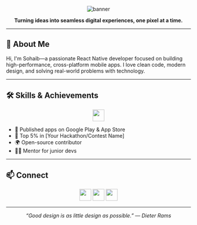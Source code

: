 <!-- Minimal Modern Banner (SVG) -->
<p align="center">
  <img src="https://capsule-render.vercel.app/api?type=waving&color=0e1117,23272f,1e293b&height=120&section=header&text=Syed%20Sohaib%20Hussain&fontSize=38&fontAlignY=35&desc=React%20Native%20Developer%20%7C%20Front-End%20Explorer&descSize=18&descAlign=60" alt="banner"/>
</p>

<p align="center">
  <b>Turning ideas into seamless digital experiences, one pixel at a time.</b>
</p>

---

## 👋 About Me

Hi, I'm Sohaib—a passionate React Native developer focused on building high-performance, cross-platform mobile apps. I love clean code, modern design, and solving real-world problems with technology.

---

## 🛠️ Skills & Achievements

<p align="center">
  <img src="https://skillicons.dev/icons?i=react,reactnative,typescript,javascript,redux,tailwind,git,github,arduino" height="32"/>
</p>

- 🚀 Published apps on Google Play & App Store
- 🏅 Top 5% in [Your Hackathon/Contest Name]
- 🌍 Open-source contributor
- 🧑‍🏫 Mentor for junior devs

---

## 📫 Connect

<p align="center">
  <a href="https://linkedin.com/in/sohaib-hussain456"><img src="https://skillicons.dev/icons?i=linkedin" height="32"/></a>
  <a href="https://instagram.com/syedsohaib456"><img src="https://skillicons.dev/icons?i=instagram" height="32"/></a>
  <a href="mailto:sohaibhussain456@gmail.com"><img src="https://skillicons.dev/icons?i=gmail" height="32"/></a>
</p>

---

<p align="center">
  <em>“Good design is as little design as possible.” — Dieter Rams</em>
</p> 

